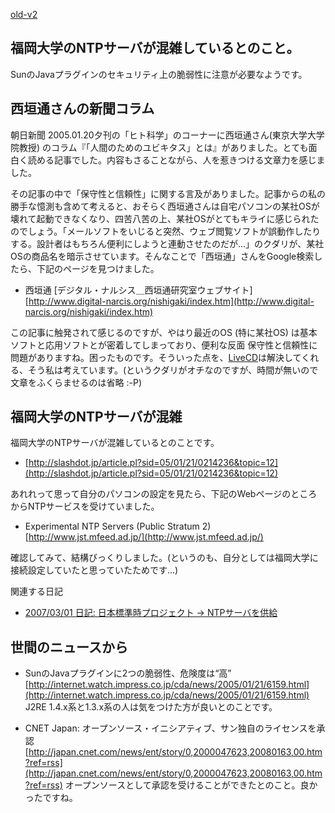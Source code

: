 [old-v2](ig050122-orig.html)

## 福岡大学のNTPサーバが混雑しているとのこと。

SunのJavaプラグインのセキュリティ上の脆弱性に注意が必要なようです。


## 西垣通さんの新聞コラム

朝日新聞 2005.01.20夕刊の「ヒト科学」のコーナーに西垣通さん(東京大学大学院教授) のコラム『「人間のためのユビキタス」とは』がありました。とても面白く読める記事でした。内容もさることながら、人を惹きつける文章力を感じました。

その記事の中で「保守性と信頼性」に関する言及がありました。記事からの私の勝手な憶測も含めて考えると、おそらく西垣通さんは自宅パソコンの某社OSが壊れて起動できなくなり、四苦八苦の上、某社OSがとてもキライに感じられたのでしょう。「メールソフトをいじると突然、ウェブ閲覧ソフトが誤動作したりする。設計者はもちろん便利にしようと連動させたのだが…」のクダリが、某社OSの商品名を暗示させています。そんなことで「西垣通」さんをGoogle検索したら、下記のページを見つけました。

* 西垣通 [デジタル・ナルシス＿西垣通研究室ウェブサイト]
  [http://www.digital-narcis.org/nishigaki/index.htm](http://www.digital-narcis.org/nishigaki/index.htm)

この記事に触発されて感じるのですが、やはり最近のOS (特に某社OS) は基本ソフトと応用ソフトとが密着してしまっており、便利な反面 保守性と信頼性に問題がありますね。困ったものです。そういった点を、[LiveCD](https://www.igapyon.jp/igapyon/diary/keyword/livecd.html)は解決してくれる、そう私は考えています。(というクダリがオチなのですが、時間が無いので文章をふくらませるのは省略 :-P)

## 福岡大学のNTPサーバが混雑

福岡大学のNTPサーバが混雑しているとのことです。

* [http://slashdot.jp/article.pl?sid=05/01/21/0214236&topic=12](http://slashdot.jp/article.pl?sid=05/01/21/0214236&topic=12)

あれれって思って自分のパソコンの設定を見たら、下記のWebページのところからNTPサービスを受けていました。

* Experimental NTP Servers (Public Stratum 2)
  [http://www.jst.mfeed.ad.jp/](http://www.jst.mfeed.ad.jp/)

確認してみて、結構びっくりしました。(というのも、自分としては福岡大学に接続設定していたと思っていたためです…)

関連する日記

* [2007/03/01 日記: 日本標準時プロジェクト → NTPサーバを供給](../2007/ig070301.html)

## 世間のニュースから

* SunのJavaプラグインに2つの脆弱性、危険度は“高”
  [http://internet.watch.impress.co.jp/cda/news/2005/01/21/6159.html](http://internet.watch.impress.co.jp/cda/news/2005/01/21/6159.html)
  J2RE 1.4.x系と1.3.x系の人は気をつけた方が良いとのことです。
  
* CNET Japan: オープンソース・イニシアティブ、サン独自のライセンスを承認
  [http://japan.cnet.com/news/ent/story/0,2000047623,20080163,00.htm?ref=rss](http://japan.cnet.com/news/ent/story/0,2000047623,20080163,00.htm?ref=rss)
  オープンソースとして承認を受けることができたとのこと。良かったですね。
